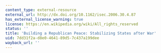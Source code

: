 ```yaml
---
content_type: external-resource
external_url: http://dx.doi.org/10.1162/isec.2006.30.4.87
has_external_license_warning: true
license: https://en.wikipedia.org/wiki/All_rights_reserved
status: ''
title: 'Building a Republican Peace: Stabilizing States after War'
uid: 7dd31f2a-d8e0-4641-89d5-7c437a199dee
wayback_url: ''
---
```

